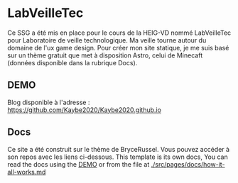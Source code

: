 # LabVeilleTec
Ce SSG a été mis en place pour le cours de la HEIG-VD nommé LabVeilleTec pour Laboratoire de veille technologique.
Ma veille tourne autour du domaine de l'ux game design. Pour créer mon site statique, je me suis basé sur un thème gratuit que met à disposition Astro, celui de Minecaft (données disponible dans la rubrique Docs).


## DEMO

Blog disponible à l'adresse : https://github.com/Kaybe2020/Kaybe2020.github.io


## Docs
Ce site a été construit sur le thème de BryceRussel. Vous pouvez accéder à son repos avec les liens ci-dessous.
This template is its own docs, You can read the docs using the [DEMO](https://minecraft-theme.netlify.app) or from the file at [./src/pages/docs/how-it-all-works.md](https://github.com/BryceRussell/astro-minecraft-theme/blob/master/src/pages/docs/how-it-all-works.md)

